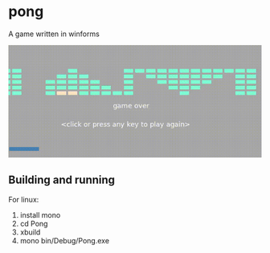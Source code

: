 
# pong
A game written in winforms

![demo](pong.gif)

## Building and running
For linux:
1. install mono
2. cd Pong
3. xbuild
4. mono bin/Debug/Pong.exe
